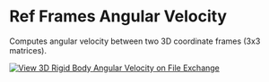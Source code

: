 # Ref Frames Angular Velocity
 Computes angular velocity between two 3D coordinate frames (3x3 matrices).

[![View 3D Rigid Body Angular Velocity on File Exchange](https://www.mathworks.com/matlabcentral/images/matlab-file-exchange.svg)](https://www.mathworks.com/matlabcentral/fileexchange/87954-3d-rigid-body-angular-velocity)
